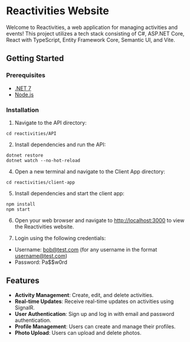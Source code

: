 # Reactivities Website

Welcome to Reactivities, a web application for managing activities and events! This project utilizes a tech stack consisting of C#, ASP.NET Core, React with TypeScript, Entity Framework Core, Semantic UI, and Vite.

## Getting Started

### Prerequisites

- [.NET 7](https://dotnet.microsoft.com/download)
- [Node.js](https://nodejs.org/en/download/)

### Installation

1. Navigate to the API directory:
```
cd reactivities/API
```

2. Install dependencies and run the API:
```
dotnet restore
dotnet watch --no-hot-reload
```

4. Open a new terminal and navigate to the Client App directory:
```
cd reactivities/client-app
```

5. Install dependencies and start the client app:
```
npm install
npm start
```

6. Open your web browser and navigate to [http://localhost:3000](http://localhost:3000) to view the Reactivities website.
   
8. Login using the following credentials:
  + Username: bob@test.com (for any username in the format username@test.com)
  + Password: Pa$$w0rd

## Features

- **Activity Management**: Create, edit, and delete activities.
- **Real-time Updates**: Receive real-time updates on activities using SignalR.
- **User Authentication**: Sign up and log in with email and password authentication.
- **Profile Management**: Users can create and manage their profiles.
- **Photo Upload**: Users can upload and delete photos.
